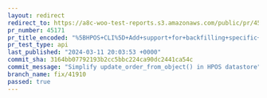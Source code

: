```yaml
---
layout: redirect
redirect_to: https://a8c-woo-test-reports.s3.amazonaws.com/public/pr/45171/api/index.html
pr_number: 45171
pr_title_encoded: "%5BHPOS+CLI%5D+Add+support+for+backfilling+specific+properties+or+metadata"
pr_test_type: api
last_published: "2024-03-11 20:03:53 +0000"
commit_sha: 3164bb07792193b2cc5bbc224ca90dc2441ca54c
commit_message: "Simplify update_order_from_object() in HPOS datastore"
branch_name: fix/41910
passed: true
---
```

